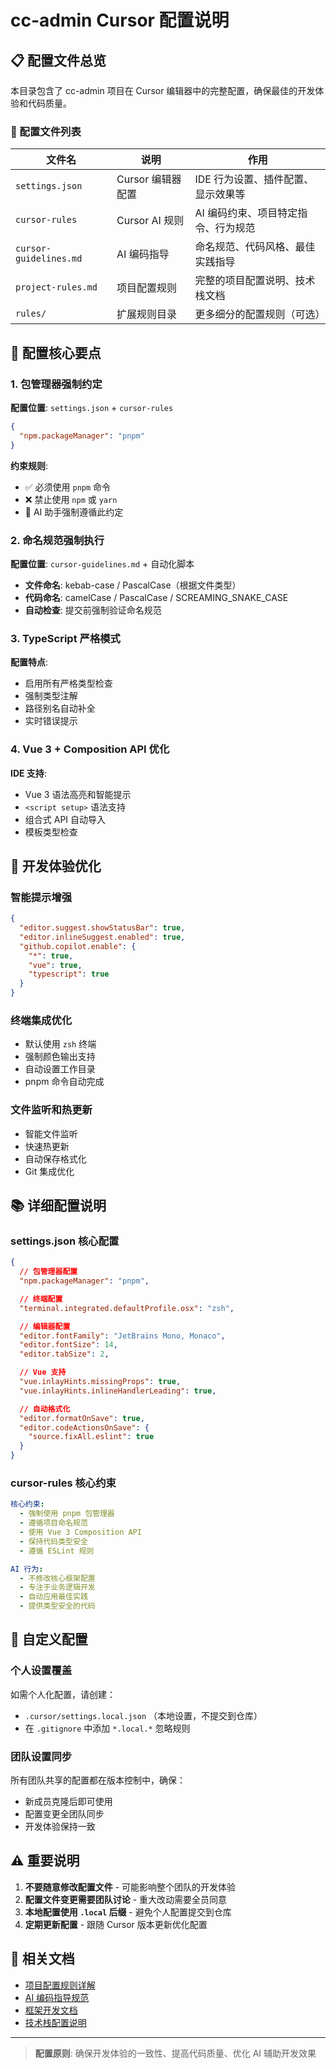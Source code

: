 <!--
  @copyright Copyright (c) 2025 chichuang
  @license MIT
  @description cc-admin 企业级后台管理框架 - README
  本文件为 chichuang 原创，禁止擅自删除署名或用于商业用途。
-->

# cc-admin Cursor 配置说明

## 📋 配置文件总览

本目录包含了 cc-admin 项目在 Cursor 编辑器中的完整配置，确保最佳的开发体验和代码质量。

### 📁 配置文件列表

| 文件名                 | 说明              | 作用                                |
| ---------------------- | ----------------- | ----------------------------------- |
| `settings.json`        | Cursor 编辑器配置 | IDE 行为设置、插件配置、显示效果等  |
| `cursor-rules`         | Cursor AI 规则    | AI 编码约束、项目特定指令、行为规范 |
| `cursor-guidelines.md` | AI 编码指导       | 命名规范、代码风格、最佳实践指导    |
| `project-rules.md`     | 项目配置规则      | 完整的项目配置说明、技术栈文档      |
| `rules/`               | 扩展规则目录      | 更多细分的配置规则（可选）          |

## 🎯 配置核心要点

### 1. 包管理器强制约定

**配置位置**: `settings.json` + `cursor-rules`

```json
{
  "npm.packageManager": "pnpm"
}
```

**约束规则**:

- ✅ 必须使用 `pnpm` 命令
- ❌ 禁止使用 `npm` 或 `yarn`
- 🤖 AI 助手强制遵循此约定

### 2. 命名规范强制执行

**配置位置**: `cursor-guidelines.md` + 自动化脚本

- **文件命名**: kebab-case / PascalCase（根据文件类型）
- **代码命名**: camelCase / PascalCase / SCREAMING_SNAKE_CASE
- **自动检查**: 提交前强制验证命名规范

### 3. TypeScript 严格模式

**配置特点**:

- 启用所有严格类型检查
- 强制类型注解
- 路径别名自动补全
- 实时错误提示

### 4. Vue 3 + Composition API 优化

**IDE 支持**:

- Vue 3 语法高亮和智能提示
- `<script setup>` 语法支持
- 组合式 API 自动导入
- 模板类型检查

## 🚀 开发体验优化

### 智能提示增强

```json
{
  "editor.suggest.showStatusBar": true,
  "editor.inlineSuggest.enabled": true,
  "github.copilot.enable": {
    "*": true,
    "vue": true,
    "typescript": true
  }
}
```

### 终端集成优化

- 默认使用 `zsh` 终端
- 强制颜色输出支持
- 自动设置工作目录
- pnpm 命令自动完成

### 文件监听和热更新

- 智能文件监听
- 快速热更新
- 自动保存格式化
- Git 集成优化

## 📚 详细配置说明

### settings.json 核心配置

```json
{
  // 包管理器配置
  "npm.packageManager": "pnpm",

  // 终端配置
  "terminal.integrated.defaultProfile.osx": "zsh",

  // 编辑器配置
  "editor.fontFamily": "JetBrains Mono, Monaco",
  "editor.fontSize": 14,
  "editor.tabSize": 2,

  // Vue 支持
  "vue.inlayHints.missingProps": true,
  "vue.inlayHints.inlineHandlerLeading": true,

  // 自动格式化
  "editor.formatOnSave": true,
  "editor.codeActionsOnSave": {
    "source.fixAll.eslint": true
  }
}
```

### cursor-rules 核心约束

```yaml
核心约束:
  - 强制使用 pnpm 包管理器
  - 遵循项目命名规范
  - 使用 Vue 3 Composition API
  - 保持代码类型安全
  - 遵循 ESLint 规则

AI 行为:
  - 不修改核心框架配置
  - 专注于业务逻辑开发
  - 自动应用最佳实践
  - 提供类型安全的代码
```

## 🔧 自定义配置

### 个人设置覆盖

如需个人化配置，请创建：

- `.cursor/settings.local.json` （本地设置，不提交到仓库）
- 在 `.gitignore` 中添加 `*.local.*` 忽略规则

### 团队设置同步

所有团队共享的配置都在版本控制中，确保：

- 新成员克隆后即可使用
- 配置变更全团队同步
- 开发体验保持一致

## ⚠️ 重要说明

1. **不要随意修改配置文件** - 可能影响整个团队的开发体验
2. **配置文件变更需要团队讨论** - 重大改动需要全员同意
3. **本地配置使用 `.local` 后缀** - 避免个人配置提交到仓库
4. **定期更新配置** - 跟随 Cursor 版本更新优化配置

## 📖 相关文档

- [项目配置规则详解](./project-rules.md)
- [AI 编码指导规范](./cursor-guidelines.md)
- [框架开发文档](../README.md)
- [技术栈配置说明](../docs/)

---

> **配置原则**: 确保开发体验的一致性、提高代码质量、优化 AI 辅助开发效果
